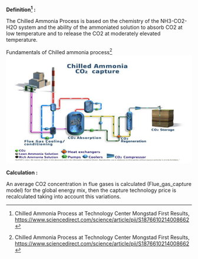**Definition[^1] :**

The Chilled Ammonia Process is based on the chemistry of the NH3-CO2-H2O system and the ability of the ammoniated solution to absorb CO2 at low temperature and to release the CO2 at moderately elevated temperature. 

Fundamentals of Chilled ammonia process[^1]
![](cap.PNG)

**Calculation :**

An average CO2 concentration in flue gases is calculated (Flue_gas_capture model) for the global energy mix, then the capture technology price is recalculated taking into account this variations.

[^1]: Chilled Ammonia Process at Technology Center Mongstad First Results, https://www.sciencedirect.com/science/article/pii/S1876610214008662
[^2]: A sequential approach for the economic evaluation of new CO2 capture technologies for power plants, https://www.sciencedirect.com/science/article/pii/S1750583618307461?via%3Dihub
